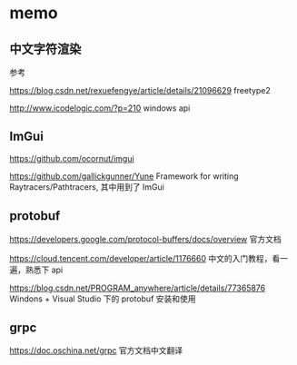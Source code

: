 # memo

## 中文字符渲染

参考

https://blog.csdn.net/rexuefengye/article/details/21096629
freetype2

http://www.icodelogic.com/?p=210
windows api


## ImGui

https://github.com/ocornut/imgui


https://github.com/gallickgunner/Yune
Framework for writing Raytracers/Pathtracers, 其中用到了 ImGui


## protobuf

https://developers.google.com/protocol-buffers/docs/overview
官方文档

https://cloud.tencent.com/developer/article/1176660
中文的入门教程，看一遍，熟悉下 api

https://blog.csdn.net/PROGRAM_anywhere/article/details/77365876
Windons + Visual Studio 下的 protobuf 安装和使用


## grpc

https://doc.oschina.net/grpc
官方文档中文翻译

